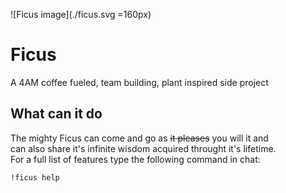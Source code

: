 ![Ficus image](./ficus.svg =160px)
# Ficus
A 4AM coffee fueled, team building, plant inspired side project  

## What can it do
The mighty Ficus can come and go as ~~it pleases~~ you will it and  
can also share it's infinite wisdom acquired throught it's lifetime.  
For a full list of features type the following command in chat:  
```
!ficus help
```

